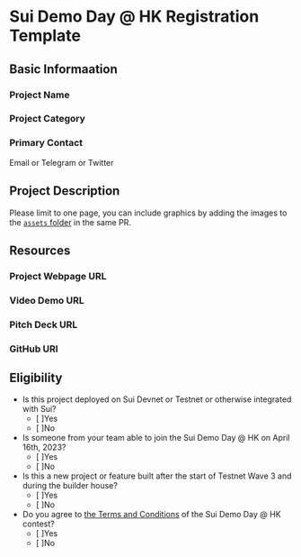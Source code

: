# Sui Demo Day @ HK Registration Template

## Basic Informaation

### Project Name

### Project Category

### Primary Contact 

Email or Telegram or Twitter

## Project Description 

Please limit to one page, you can include graphics by adding the images to the [`assets` folder](./assets/) in the same PR. 

## Resources

### Project Webpage URL

### Video Demo URL 

### Pitch Deck URL

### GitHub URl

## Eligibility

- Is this project deployed on Sui Devnet or Testnet or otherwise integrated with Sui?
    - [ ]Yes
    - [ ]No
- Is someone from your team able to join the Sui Demo Day @ HK on April 16th, 2023?
    - [ ]Yes
    - [ ]No
- Is this a new project or feature built after the start of Testnet Wave 3 and during the builder house?
    - [ ]Yes
    - [ ]No
-  Do you agree to [the Terms and Conditions]() of the Sui Demo Day @ HK contest?
    - [ ]Yes
    - [ ]No